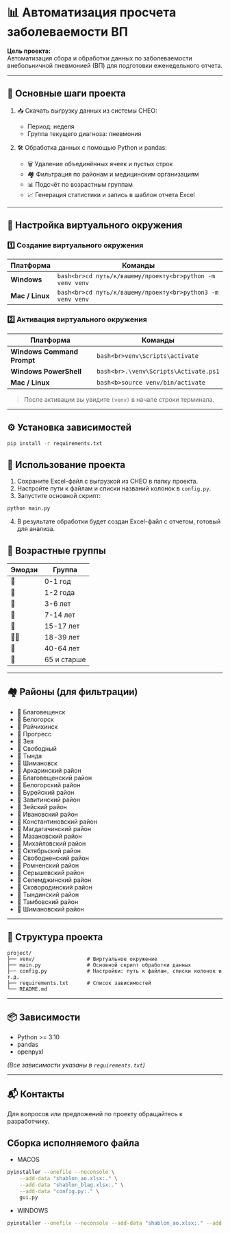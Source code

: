 # 📊 Автоматизация просчета заболеваемости ВП

**Цель проекта:**  
Автоматизация сбора и обработки данных по заболеваемости внебольничной пневмонией (ВП) для подготовки еженедельного отчета.

---

## 📝 Основные шаги проекта

1. 📥 Скачать выгрузку данных из системы СНЕО:  
   - Период: неделя  
   - Группа текущего диагноза: пневмония

2. 🛠 Обработка данных с помощью Python и pandas:  
   - 🗑 Удаление объединённых ячеек и пустых строк  
   - 🏘 Фильтрация по районам и медицинским организациям  
   - 📊 Подсчёт по возрастным группам  
   - 📈 Генерация статистики и запись в шаблон отчета Excel

---

## 🐍 Настройка виртуального окружения

### 1️⃣ Создание виртуального окружения

| Платформа | Команды |
|-----------|---------|
| **Windows** | ```bash<br>cd путь/к/вашему/проекту<br>python -m venv venv``` |
| **Mac / Linux** | ```bash<br>cd путь/к/вашему/проекту<br>python3 -m venv venv``` |

### 2️⃣ Активация виртуального окружения

| Платформа | Команды |
|-----------|---------|
| **Windows Command Prompt** | ```bash<br>venv\Scripts\activate``` |
| **Windows PowerShell** | ```bash<br>.\venv\Scripts\Activate.ps1``` |
| **Mac / Linux** | ```bash<b>source venv/bin/activate``` |

> После активации вы увидите `(venv)` в начале строки терминала.

---

## ⚙ Установка зависимостей

```bash
pip install -r requirements.txt
```

## 🚀 Использование проекта

1. Сохраните Excel-файл с выгрузкой из СНЕО в папку проекта.  
2. Настройте пути к файлам и списки названий колонок в `config.py`.  
3. Запустите основной скрипт:

```bash
python main.py
```

4. В результате обработки будет создан Excel-файл с отчетом, готовый для анализа.

## 🎯 Возрастные группы

| Эмодзи | Группа | 
|--------|-------|
| 👶 | 0-1 год |
| 🍼 | 1-2 года |
| 🧒 | 3-6 лет |
| 👦 | 7-14 лет |
| 🧑 | 15-17 лет |
| 🧑‍🦰 | 18-39 лет |
| 🧔 | 40-64 лет |
| 👴 | 65 и старше |

---

## 🏘 Районы (для фильтрации)

- 📍 Благовещенск  
- 📍 Белогорск  
- 📍 Райчихинск  
- 📍 Прогресс  
- 📍 Зея  
- 📍 Свободный  
- 📍 Тында  
- 📍 Шимановск  
- 📍 Архаринский район  
- 📍 Благовещенский район  
- 📍 Белогорский район  
- 📍 Бурейский район  
- 📍 Завитинский район  
- 📍 Зейский район  
- 📍 Ивановский район  
- 📍 Константиновский район  
- 📍 Магдагачинский район  
- 📍 Мазановский район  
- 📍 Михайловский район  
- 📍 Октябрьский район  
- 📍 Свободненский район  
- 📍 Ромненский район  
- 📍 Серышевский район  
- 📍 Селемджинский район  
- 📍 Сковородинский район  
- 📍 Тындинский район  
- 📍 Тамбовский район  
- 📍 Шимановский район  

---

## 📂 Структура проекта

```
project/
├── venv/                 # Виртуальное окружение
├── main.py               # Основной скрипт обработки данных
├── config.py             # Настройки: путь к файлам, списки колонок и т.д.
├── requirements.txt      # Список зависимостей
└── README.md
```

---

## 📦 Зависимости

- Python >= 3.10  
- pandas  
- openpyxl  

*(Все зависимости указаны в `requirements.txt`)*

---

## 📬 Контакты

Для вопросов или предложений по проекту обращайтесь к разработчику.


## Сборка исполняемого файла
- MACOS

```bash
pyinstaller --onefile --noconsole \
    --add-data "shablon_ao.xlsx:." \
    --add-data "shablon_blag.xlsx:." \
    --add-data "config.py:." \
    gui.py
```

- WINDOWS

```bash
pyinstaller --onefile --noconsole --add-data "shablon_ao.xlsx;." --add-data "shablon_blag.xlsx;." --add-data "config.py;." gui.py
```